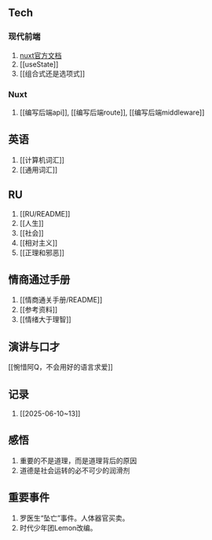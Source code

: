## Tech
### 现代前端

1. [nuxt官方文档](https://nuxt.com/docs/guide)
2. [[useState]]
3. [[组合式还是选项式]]
### Nuxt
1. [[编写后端api]], [[编写后端route]], [[编写后端middleware]]

## 英语
1. [[计算机词汇]]
2. [[通用词汇]]

## RU
1. [[RU/README]]
2. [[人生]]
3. [[社会]]
4. [[相对主义]]
5. [[正理和邪恶]]

## 情商通过手册
1. [[情商通关手册/README]]
2. [[参考资料]]
3. [[情绪大于理智]]

## 演讲与口才
[[惋惜阿Q，不会用好的语言求爱]]

## 记录
1. [[2025-06-10~13]]

## 感悟
1. 重要的不是道理，而是道理背后的原因
2. 道德是社会运转的必不可少的润滑剂

## 重要事件
1. 罗医生“坠亡”事件。人体器官买卖。
2. 时代少年团Lemon改编。

